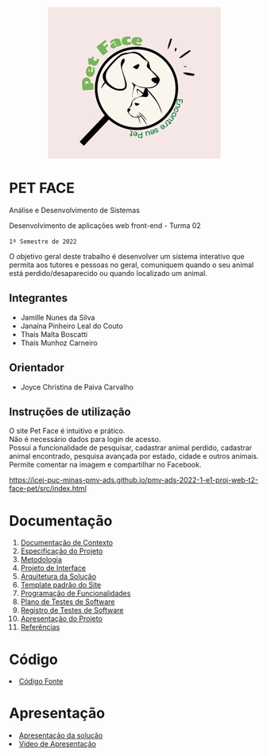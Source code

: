 <p align="center"> <img src="https://github.com/ICEI-PUC-Minas-PMV-ADS/pmv-ads-2022-1-e1-proj-web-t2-face-pet/blob/87bd6d0d2a8a0bb5c01488325d94ba04870f8c33/docs/img/Pet.face.logo.png") </p>

# PET FACE

Análise e Desenvolvimento de Sistemas

Desenvolvimento de aplicações web front-end - Turma 02

`1º Semestre de 2022`

O objetivo geral deste trabalho é desenvolver um sistema interativo que permita aos tutores e pessoas no geral, comuniquem quando o seu animal está perdido/desaparecido ou quando localizado um animal.

## Integrantes

* Jamille Nunes da Silva
* Janaína Pinheiro Leal do Couto
* Thais Malta Boscatti 
* Thais Munhoz Carneiro

## Orientador

* Joyce Christina de Paiva Carvalho

## Instruções de utilização

O site Pet Face é  intuitivo e prático. <br>
Não é necessário dados para login de acesso.<br>
Possui a funcionalidade de pesquisar, cadastrar animal perdido, cadastrar animal encontrado, pesquisa avançada por estado, cidade e outros animais. <br> Permite comentar na imagem e compartilhar no Facebook.<br>
  
https://icei-puc-minas-pmv-ads.github.io/pmv-ads-2022-1-e1-proj-web-t2-face-pet/src/index.html

# Documentação

<ol>
<li><a href="docs/01-Documentação de Contexto.md"> Documentação de Contexto</a></li>
<li><a href="docs/02-Especificação do Projeto.md"> Especificação do Projeto</a></li>
<li><a href="docs/03-Metodologia.md"> Metodologia</a></li>
<li><a href="documentos/04-Projeto de Interface.md"> Projeto de Interface</a></li>
<li><a href="docs/05-Arquitetura da Solução.md"> Arquitetura da Solução</a></li>
<li><a href="docs/06-Template padrão do Site.md"> Template padrão do Site</a></li>
<li><a href="docs/07-Programação de Funcionalidades.md"> Programação de Funcionalidades</a></li>
<li><a href="docs/08-Plano de Testes de Software.md"> Plano de Testes de Software</a></li>
<li><a href="docs/09-Registro de Testes de Software.md"> Registro de Testes de Software</a></li>
<li><a href="docs/10-Apresentação do Projeto.md"> Apresentação do Projeto</a></li>
<li><a href="docs/11-Referências.md"> Referências</a></li>
</ol>

# Código

<li><a href="src/README.md"> Código Fonte</a></li>

# Apresentação

<li><a href="presentation/README.md"> Apresentação da solução</a></li>
<li><a href="https://github.com/ICEI-PUC-Minas-PMV-ADS/pmv-ads-2022-1-e1-proj-web-t2-face-pet/blob/main/presentation/Pet%20Face%20-%20Encontre%20o%20seu%20PET%20aqui!%20(1).mp4#:~:text=main-,pmv%2Dads%2D2022%2D1%2De1%2Dproj%2Dweb%2Dt2%2Dface%2Dpet,/Pet%20Face%20%2D%20Encontre%20o%20seu%20PET%20aqui!%20(1).mp4,-Go%20to%20file"> Video de Apresentação</a></li>

